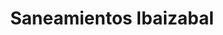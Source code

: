 ---
title: "Saneamientos Ibaizabal"
url: /amorebieta-etxano/saneamientos-ibaizabal-arriagane-industrialdea/
shop: cuarto de baño
---